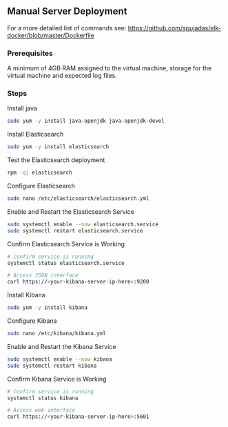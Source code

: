 ## Manual Server Deployment

For a more detailed list of commands see:
https://github.com/spujadas/elk-docker/blob/master/Dockerfile

### Prerequisites

A minimum of 4GB RAM assigned to the virtual machine, storage for the virtual machine and expected log files.

### Steps

Install java

```sh
sudo yum -y install java-openjdk java-openjdk-devel
```

Install Elasticsearch

```sh
sudo yum -y install elasticsearch
```

Test the Elasticsearch deployment

```sh
rpm -qi elasticsearch
```

Configure Elasticsearch

```sh
sudo nano /etc/elasticsearch/elasticsearch.yml
```

Enable and Restart the Elasticsearch Service

```sh
sudo systemctl enable --now elasticsearch.service
sudo systemctl restart elasticsearch.service
```

Confirm Elasticsearch Service is Working

```sh
# Confirm service is running
systemctl status elasticsearch.service

# Access JSON interface
curl https://<your-kibana-server-ip-here>:9200
```

Install Kibana

```sh
sudo yum -y install kibana
```

Configure Kibana

```sh
sudo nano /etc/kibana/kibana.yml
```

Enable and Restart the Kibana Service

```sh
sudo systemctl enable --now kibana
sudo systemctl restart kibana
```

Confirm Kibana Service is Working

```sh
# Confirm service is running
systemctl status kibana

# Access web interface
curl https://<your-kibana-server-ip-here>:5601
```
